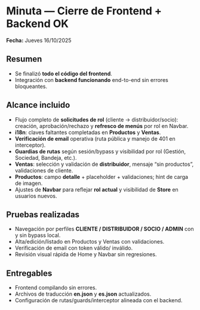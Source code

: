 # Minuta — Cierre de Frontend + Backend OK
**Fecha:** Jueves 16/10/2025

## Resumen
- Se finalizó **todo el código del frontend**.
- Integración con **backend funcionando** end-to-end sin errores bloqueantes.

## Alcance incluido
- Flujo completo de **solicitudes de rol** (cliente → distribuidor/socio): creación, aprobación/rechazo y **refresco de menús** por rol en Navbar.
- **i18n**: claves faltantes completadas en **Productos** y **Ventas**.
- **Verificación de email** operativa (ruta pública y manejo de 401 en interceptor).
- **Guardias de rutas** según sesión/bypass y visibilidad por rol (Gestión, Sociedad, Bandeja, etc.).
- **Ventas**: selección y validación de **distribuidor**, mensaje “sin productos”, validaciones de cliente.
- **Productos**: campo **detalle** + placeholder + validaciones; hint de carga de imagen.
- Ajustes de **Navbar** para reflejar **rol actual** y visibilidad de **Store** en usuarios nuevos.

## Pruebas realizadas
- Navegación por perfiles **CLIENTE / DISTRIBUIDOR / SOCIO / ADMIN** con y sin bypass local.
- Alta/edición/listado en Productos y Ventas con validaciones.
- Verificación de email con token válido/ inválido.
- Revisión visual rápida de Home y Navbar sin regresiones.

## Entregables
- Frontend compilando sin errores.
- Archivos de traducción **en.json** y **es.json** actualizados.
- Configuración de rutas/guards/interceptor alineada con el backend.



